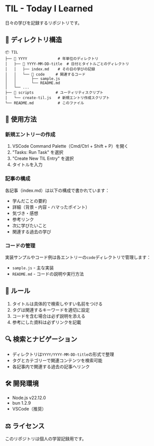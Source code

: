 # TIL - Today I Learned

日々の学びを記録するリポジトリです。

## 📁 ディレクトリ構造

```
📦 TIL
├── 📁 YYYY              # 年単位のディレクトリ
│   ├── 📁 YYYY-MM-DD-title  # 日付とタイトルごとのディレクトリ
│   │   ├── index.md    # その日の学びの記録
│   │   └── 📁 code     # 関連するコード
│   │       ├── sample.js
│   │       └── README.md
│   └── ...
├── 📁 scripts          # ユーティリティスクリプト
│   └── create-til.js   # 新規エントリ作成スクリプト
└── README.md           # このファイル
```

## 🚀 使用方法

### 新規エントリーの作成

1. VSCode Command Palette（Cmd/Ctrl + Shift + P）を開く
2. "Tasks: Run Task" を選択
3. "Create New TIL Entry" を選択
4. タイトルを入力

### 記事の構成

各記事（index.md）は以下の構成で書かれています：

- 学んだことの要約
- 詳細（背景・内容・ハマったポイント）
- 気づき・感想
- 参考リンク
- 次に学びたいこと
- 関連する過去の学び

### コードの管理

実装サンプルやコード例は各エントリーの`code`ディレクトリで管理します：

- `sample.js` - 主な実装
- `README.md` - コードの説明や実行方法

## 📝 ルール

1. タイトルは具体的で検索しやすい名前をつける
2. タグは関連するキーワードを適切に設定
3. コードを含む場合は必ず説明を添える
4. 参考にした資料は必ずリンクを記載

## 🔍 検索とナビゲーション

- ディレクトリは`YYYY/YYYY-MM-DD-title`の形式で整理
- タグとカテゴリーで関連コンテンツを検索可能
- 各記事内で関連する過去の記事へリンク

## 🛠 開発環境

- Node.js v22.12.0
- bun 1.2.9
- VSCode（推奨）

## ⚖️ ライセンス

このリポジトリは個人の学習記録用です。
